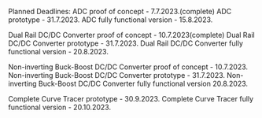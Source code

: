 Planned Deadlines:
	ADC proof of concept - 7.7.2023.(complete)
	ADC prototype - 31.7.2023.
ADC fully functional version - 15.8.2023.

Dual Rail DC/DC Converter proof of concept - 10.7.2023(complete)
Dual Rail DC/DC Converter prototype - 31.7.2023.
Dual Rail DC/DC Converter fully functional version - 20.8.2023.

Non-inverting Buck-Boost DC/DC Converter proof of concept - 10.7.2023.
Non-inverting Buck-Boost DC/DC Converter prototype - 31.7.2023.
Non-inverting Buck-Boost DC/DC Converter fully functional version 20.8.2023.

Complete Curve Tracer prototype - 30.9.2023.
Complete Curve Tracer fully functional version - 20.10.2023.
